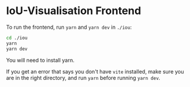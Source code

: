 # IoU-Visualisation Frontend

To run the frontend, run `yarn` and `yarn dev` in `./iou`:

```sh
cd ./iou
yarn
yarn dev
```

You will need to install yarn.

If you get an error that says you don't have `vite` installed, make sure you are in the right directory, and run `yarn` before running `yarn dev`.
